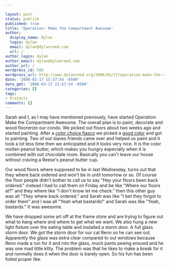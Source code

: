 ```yaml
---

layout: post
status: publish
published: true
title: 'Operation: Make the Compartment Awesome'
author:
  display_name: Dylan
  login: dylan
  email: dylan@dylanreed.com
  url: /
author_login: dylan
author_email: dylan@dylanreed.com
author_url: /
wordpress_id: 505
wordpress_url: http://www.dylanreed.org/2008/03/17/operation-make-the-compartment-awesome/
date: '2008-03-17 15:57:54 -0500'
date_gmt: '2008-03-17 21:57:54 -0500'
categories: []
tags:
- Projects
comments: []
---
```


Sarah and I, as I may have mentioned previously, have started Operation: Make the Compartment Awesome. The overall plan is to paint, decorate and wood floorerize our condo. We picked out floors about two weeks ago and started painting. After a [color choice fiasco][1] we picked a [good color][2] and got to painting. Two of out slaves friends came over and helped us paint and it took a lot less time then we anticipated and it looks very nice. It is the color molten peanut butter, which makes you hungry especially when it is combined with out chocolate room. Basically you can't leave our house without craving a Reese's peanut butter cup.

   [1]: http://photodork.org/?p=69
   [2]: http://photodork.org/?p=70

Our wood floors where supposed to be in last Wednesday, turns out that they where back ordered and won't be in until tomorrow or so. Of course the floor people didn't bother to call us to say "Hey your floors been back ordered." instead I had to call them on Friday and be like "Where our floors at?" and they where like "I don't know let me check." then this other guy was all "They where back ordered." and Sarah was like "I bet they forgot to order them" and I was all "Yeah what bastards!" and Sarah was like "Yeah, bastards." It was awesome.

We have dropped some art off at the frame store and are trying to figure out what to hang where and where to get what we want. We also hung a new light fixture over the eating table and installed a storm door. A full glass storm door. We got the storm door for our cat Reno so he can see out. Apparently the glass was extra clear compared to out windows because Reno made a run for it and into the glass, much pants peeing ensued and he was one mad little kitty. The problem was that he likes to make a break for it and normally does it when the door is barely open. So his fun has been foiled proper like.
